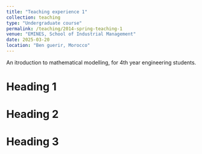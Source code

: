 ```yaml
---
title: "Teaching experience 1"
collection: teaching
type: "Undergraduate course"
permalink: /teaching/2014-spring-teaching-1
venue: "EMINES, School of Industrial Management"
date: 2025-03-20
location: "Ben guerir, Morocco"
---
```


An itroduction to mathematical modelling, for 4th year engineering students.

Heading 1
======

Heading 2
======

Heading 3
======
